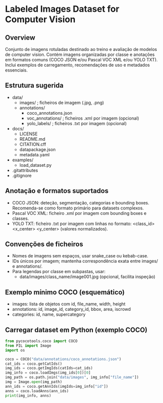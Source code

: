 # Labeled Images Dataset for Computer Vision

## Overview
Conjunto de imagens rotuladas destinado ao treino e avaliação de modelos de computer vision. Contém imagens organizadas por classe e anotações em formatos comuns (COCO JSON e/ou Pascal VOC XML e/ou YOLO TXT). Inclui exemplos de carregamento, recomendações de uso e metadados essenciais.

## Estrutura sugerida
- data/
  - images/                ; ficheiros de imagem (.jpg, .png)
  - annotations/
    - coco_annotations.json
    - voc_annotations/     ; ficheiros .xml por imagem (opcional)
    - yolo_labels/         ; ficheiros .txt por imagem (opcional)
- docs/
  - LICENSE
  - README.md
  - CITATION.cff
  - datapackage.json
  - metadata.yaml
- examples/
  - load_dataset.py
- .gitattributes
- .gitignore

## Anotação e formatos suportados
- COCO JSON: deteção, segmentação, categorias e bounding boxes. Recomenda-se como formato primário para datasets complexos.
- Pascal VOC XML: ficheiro .xml por imagem com bounding boxes e classes.
- YOLO TXT: ficheiro .txt por imagem com linhas no formato: <class_id> <x_center> <y_center> <width> <height> (valores normalizados).

## Convenções de ficheiros
- Nomes de imagens sem espaços, usar snake_case ou kebab-case.
- IDs únicos por imagem; mantenha correspondência exata entre images/ e annotations/.
- Para legendas por classe em subpastas, usar:
  - data/images/class_name/image001.jpg (opcional, facilita inspeção)

## Exemplo mínimo COCO (esquemático)
- images: lista de objetos com id, file_name, width, height
- annotations: id, image_id, category_id, bbox, area, iscrowd
- categories: id, name, supercategory

## Carregar dataset em Python (exemplo COCO)
```python
from pycocotools.coco import COCO
from PIL import Image
import os

coco = COCO("data/annotations/coco_annotations.json")
cat_ids = coco.getCatIds()
img_ids = coco.getImgIds(catIds=cat_ids)
img_info = coco.loadImgs(img_ids[0])[0]
img_path = os.path.join("data/images", img_info["file_name"])
img = Image.open(img_path)
ann_ids = coco.getAnnIds(imgIds=img_info["id"])
anns = coco.loadAnns(ann_ids)
print(img_info, anns)
